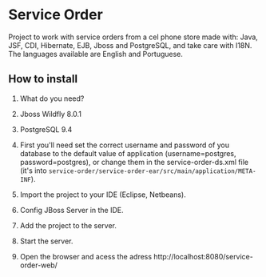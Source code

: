 # Service Order
Project to work with service orders from a cel phone store made with: Java, JSF, CDI, Hibernate, EJB, Jboss and PostgreSQL, and take care with I18N. The languages available are English and Portuguese.

## How to install

1. What do you need?

  1. Jboss Wildfly 8.0.1
  2. PostgreSQL 9.4

2. First you'll need set the correct username and password of you database to the default value of application (username=postgres, password=postgres), or change them in the service-order-ds.xml file (it's into `service-order/service-order-ear/src/main/application/META-INF`).

4. Import the project to your IDE (Eclipse, Netbeans).

5. Config JBoss Server in the IDE.

6. Add the project to the server.

7. Start the server.

8. Open the browser and acess the adress http://localhost:8080/service-order-web/
